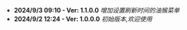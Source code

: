 - **2024/9/3 09:10 - Ver: 1.1.0.0** *增加设置刷新时间的油猴菜单*
- **2024/9/2 12:24 - Ver: 1.0.0.0** *初始版本,欢迎使用*

